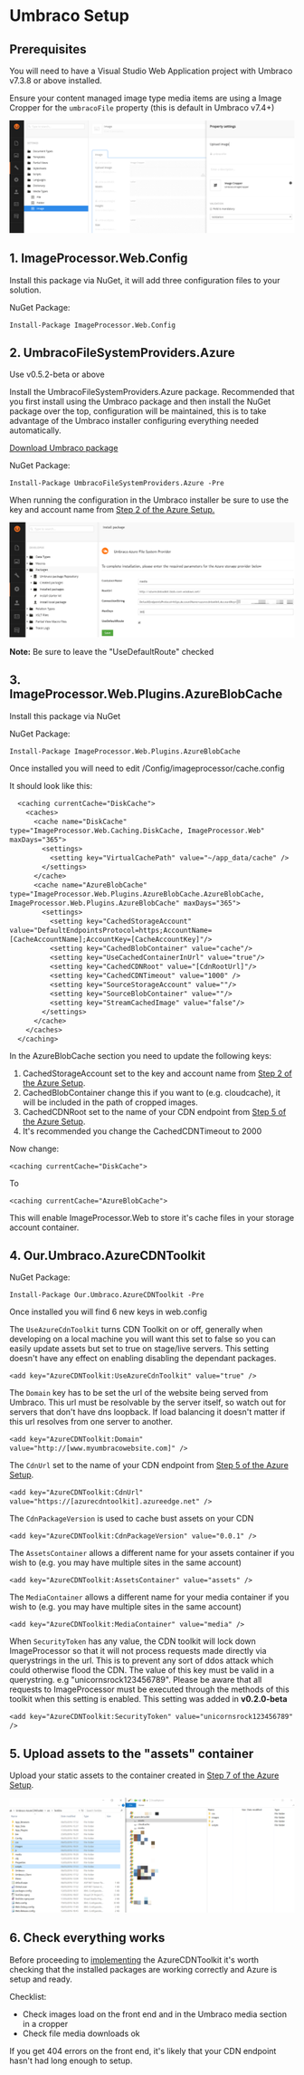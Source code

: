 # Umbraco Setup #

## Prerequisites ##

You will need to have a Visual Studio Web Application project with Umbraco v7.3.8 or above installed.

Ensure your content managed image type media items are using a Image Cropper for the `umbracoFile` property (this is default in Umbraco v7.4+)

![Image Type Cropper](images/image-type-cropper.png)

## 1. ImageProcessor.Web.Config ##

Install this package via NuGet, it will add three configuration files to your solution.

NuGet Package:

	Install-Package ImageProcessor.Web.Config  

## 2. UmbracoFileSystemProviders.Azure ##

Use v0.5.2-beta or above

Install the UmbracoFileSystemProviders.Azure package. Recommended that you first install using the Umbraco package and then install the NuGet package over the top, configuration will be maintained, this is to take advantage of the Umbraco installer configuring everything needed automatically.

[Download Umbraco package](https://our.umbraco.org/projects/collaboration/umbracofilesystemprovidersazure/)

NuGet Package:

	Install-Package UmbracoFileSystemProviders.Azure -Pre  

When running the configuration in the Umbraco installer be sure to use the key and account name from [Step 2 of the Azure Setup.](Azure-Setup.md)
    
![Installing Umbraco File System Providers](images/umbraco-azure-filesystem-provider-install.png)

**Note:** Be sure to leave the "UseDefaultRoute" checked

## 3. ImageProcessor.Web.Plugins.AzureBlobCache

Install this package via NuGet

NuGet Package:

    Install-Package ImageProcessor.Web.Plugins.AzureBlobCache

Once installed you will need to edit /Config/imageprocessor/cache.config

It should look like this:

	  <caching currentCache="DiskCache">
	    <caches>
	      <cache name="DiskCache" type="ImageProcessor.Web.Caching.DiskCache, ImageProcessor.Web" maxDays="365">
	        <settings>
	          <setting key="VirtualCachePath" value="~/app_data/cache" />
	        </settings>
	      </cache>
	      <cache name="AzureBlobCache" type="ImageProcessor.Web.Plugins.AzureBlobCache.AzureBlobCache, ImageProcessor.Web.Plugins.AzureBlobCache" maxDays="365">
	        <settings>
	          <setting key="CachedStorageAccount" value="DefaultEndpointsProtocol=https;AccountName=[CacheAccountName];AccountKey=[CacheAccountKey]"/>
	          <setting key="CachedBlobContainer" value="cache"/>
	          <setting key="UseCachedContainerInUrl" value="true"/>
	          <setting key="CachedCDNRoot" value="[CdnRootUrl]"/>
	          <setting key="CachedCDNTimeout" value="1000" />
	          <setting key="SourceStorageAccount" value=""/>
	          <setting key="SourceBlobContainer" value=""/>
	          <setting key="StreamCachedImage" value="false"/>
	        </settings>
	      </cache>
	    </caches>
	  </caching>

In the AzureBlobCache section you need to update the following keys:

1. CachedStorageAccount set to the key and account name from [Step 2 of the Azure Setup](Azure-Setup.md).
2. CachedBlobContainer change this if you want to (e.g. cloudcache), it will be included in the path of cropped images.
3. CachedCDNRoot set to the name of your CDN endpoint from [Step 5 of the Azure Setup](Azure-Setup.md).
4. It's recommended you change the CachedCDNTimeout to 2000

Now change:

	<caching currentCache="DiskCache">

To

	<caching currentCache="AzureBlobCache">

This will enable ImageProcessor.Web to store it's cache files in your storage account container.

## 4. Our.Umbraco.AzureCDNToolkit ##

NuGet Package:

    Install-Package Our.Umbraco.AzureCDNToolkit -Pre

Once installed you will find 6 new keys in web.config

The `UseAzureCdnToolkit` turns CDN Toolkit on or off, generally when developing on a local machine you will want this set to false so you can easily update assets but set to true on stage/live servers. This setting doesn't have any effect on enabling disabling the dependant packages.

    <add key="AzureCDNToolkit:UseAzureCdnToolkit" value="true" />

The `Domain` key has to be set the url of the website being served from Umbraco. This url must be resolvable by the server itself, so watch out for servers that don't have dns loopback. If load balancing it doesn't matter if this url resolves from one server to another.

    <add key="AzureCDNToolkit:Domain" value="http://[www.myumbracowebsite.com]" />

The `CdnUrl` set to the name of your CDN endpoint from [Step 5 of the Azure Setup](Azure-Setup.md).

    <add key="AzureCDNToolkit:CdnUrl" value="https://[azurecdntoolkit].azureedge.net" />

The `CdnPackageVersion` is used to cache bust assets on your CDN

    <add key="AzureCDNToolkit:CdnPackageVersion" value="0.0.1" />

The `AssetsContainer` allows a different name for your assets container if you wish to (e.g. you may have multiple sites in the same account)

    <add key="AzureCDNToolkit:AssetsContainer" value="assets" />

The `MediaContainer` allows a different name for your media container if you wish to (e.g. you may have multiple sites in the same account)

    <add key="AzureCDNToolkit:MediaContainer" value="media" />

When `SecurityToken` has any value, the CDN toolkit will lock down ImageProcessor so that it will not process requests made directly via querystrings in the url. This is to prevent any sort of ddos attack which could otherwise flood the CDN. The value of this key must be valid in a querystring. e.g "unicornsrock123456789". Please be aware that all requests to ImageProcessor must be executed through the methods of this toolkit when this setting is enabled. This setting was added in **v0.2.0-beta**

    <add key="AzureCDNToolkit:SecurityToken" value="unicornsrock123456789" />

## 5. Upload assets to the "assets" container ##

Upload your static assets to the container created in [Step 7 of the Azure Setup](Azure-Setup.md).

![Upload assets](images/upload-assets.png)

## 6. Check everything works ##

Before proceeding to [implementing](Umbraco-Implementation.md) the AzureCDNToolkit it's worth checking that the installed packages are working correctly and Azure is setup and ready. 

Checklist:

- Check images load on the front end and in the Umbraco media section in a cropper
- Check file media downloads ok

If you get 404 errors on the front end, it's likely that your CDN endpoint hasn't had long enough to setup.